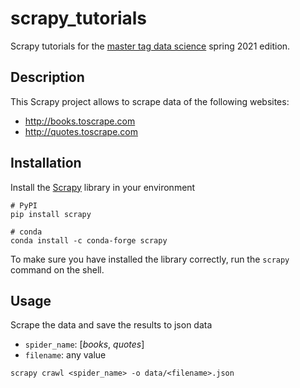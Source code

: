 # scrapy_tutorials

Scrapy tutorials for the [master tag data science](https://talentgarden.org/it/innovation-school/online/data-science-artificial-intelligence-master/) spring 2021 edition.


## Description

This Scrapy project allows to scrape data of the following websites:
* http://books.toscrape.com
* http://quotes.toscrape.com


## Installation

Install the [Scrapy](https://scrapy.org/) library in your environment

```shell
# PyPI
pip install scrapy
```

```shell
# conda
conda install -c conda-forge scrapy
```

To make sure you have installed the library correctly, run the ```scrapy``` command on the shell.


## Usage

Scrape the data and save the results to json data
* ```spider_name```: [*books*, *quotes*] 
* ```filename```: any value

```shell
scrapy crawl <spider_name> -o data/<filename>.json
```






